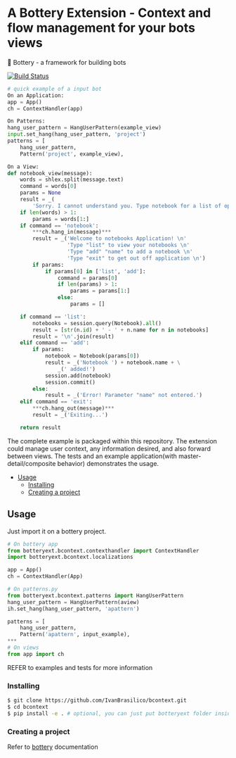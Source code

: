 # A Bottery Extension - Context and flow management for your bots views
:battery: Bottery - a framework for building bots

[![Build Status](https://travis-ci.org/IvanBrasilico/bcontext.svg?branch=master)](https://travis-ci.org/IvanBrasilico/bcontext)


```python
# quick example of a input bot
On an Application:
app = App()
ch = ContextHandler(app)

On Patterns:
hang_user_pattern = HangUserPattern(example_view)
input.set_hang(hang_user_pattern, 'project')
patterns = [
    hang_user_pattern,
    Pattern('project', example_view),

On a View:
def notebook_view(message):
    words = shlex.split(message.text)
    command = words[0]
    params = None
    result = _(
        'Sorry. I cannot understand you. Type notebook for a list of options.')
    if len(words) > 1:
        params = words[1:]
    if command == 'notebook':
        ***ch.hang_in(message)***
        result = _('Welcome to notebooks Application! \n'
                   'Type "list" to view your notebooks \n'
                   'Type "add" "name" to add a notebook \n'
                   'Type "exit" to get out off application \n')
        if params:
            if params[0] in ['list', 'add']:
                command = params[0]
                if len(params) > 1:
                    params = params[1:]
                else:
                    params = []

    if command == 'list':
        notebooks = session.query(Notebook).all()
        result = [str(n.id) + ' - ' + n.name for n in notebooks]
        result = '\n'.join(result)
    elif command == 'add':
        if params:
            notebook = Notebook(params[0])
            result = _('Notebook ') + notebook.name + \
                _(' added!')
            session.add(notebook)
            session.commit()
        else:
            result = _('Error! Parameter "name" not entered.')
    elif command == 'exit':
        ***ch.hang_out(message)***
        result = _('Exiting...')

    return result

```

The complete example is packaged within this repository. The extension could manage user context, any information desired, and also forward between views. The tests and an example application(with master-detail/composite behavior) demonstrates the usage.

* [Usage](#usage)
  * [Installing](#installing)
  * [Creating a project](#creating-a-project)


## Usage
Just import it on a bottery project. 
```python
# On bottery app
from botteryext.bcontext.contexthandler import ContextHandler
import botteryext.bcontext.localizations

app = App()
ch = ContextHandler(App)

# On patterns.py
from botteryext.bcontext.patterns import HangUserPattern
hang_user_pattern = HangUserPattern(aview)
ih.set_hang(hang_user_pattern, 'apattern')

patterns = [
    hang_user_pattern,
    Pattern('apattern', input_example),
***
# On views
from app import ch
```
REFER to examples and tests for more information

### Installing
```bash
$ git clone https://github.com/IvanBrasilico/bcontext.git
$ cd bcontext
$ pip install -e . # optional, you can just put botteryext folder inside your project
```

### Creating a project 

Refer to [bottery](https://github.com/rougeth/bottery/) documentation


